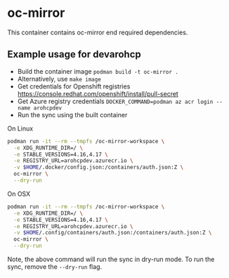 # oc-mirror

This container contains oc-mirror end required dependencies.

## Example usage for devarohcp

- Build the container image `podman build -t oc-mirror .`
- Alternatively, use `make image`
- Get credentials for Openshift registries https://console.redhat.com/openshift/install/pull-secret
- Get Azure registry credentials `DOCKER_COMMAND=podman az acr login --name arohcpdev`
- Run the sync using the built container

On Linux

```BASH
podman run -it --rm --tmpfs /oc-mirror-workspace \
  -e XDG_RUNTIME_DIR=/ \
  -e STABLE_VERSIONS=4.16,4.17 \
  -e REGISTRY_URL=arohcpdev.azurecr.io \
  -v $HOME/.docker/config.json:/containers/auth.json:Z \
  oc-mirror \
  --dry-run
```

On OSX

```BASH
podman run -it --rm --tmpfs /oc-mirror-workspace \
  -e XDG_RUNTIME_DIR=/ \
  -e STABLE_VERSIONS=4.16,4.17 \
  -e REGISTRY_URL=arohcpdev.azurecr.io \
  -v $HOME/.config/containers/auth.json:/containers/auth.json:Z \
  oc-mirror \
  --dry-run
```

Note, the above command will run the sync in dry-run mode. To run the sync, remove the `--dry-run` flag.
